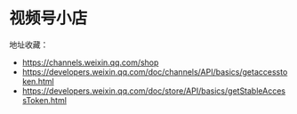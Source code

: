 # 视频号小店

地址收藏：

* https://channels.weixin.qq.com/shop
* https://developers.weixin.qq.com/doc/channels/API/basics/getaccesstoken.html
* https://developers.weixin.qq.com/doc/store/API/basics/getStableAccessToken.html
